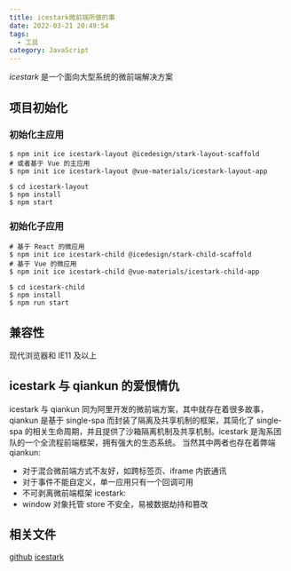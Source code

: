 ```yaml
---
title: icestark微前端所做的事
date: 2022-03-21 20:49:54
tags:
  - 工具
category: JavaScript
---
```


_icestark_ 是一个面向大型系统的微前端解决方案

## 项目初始化

### 初始化主应用

```shell
$ npm init ice icestark-layout @icedesign/stark-layout-scaffold
# 或者基于 Vue 的主应用
$ npm init ice icestark-layout @vue-materials/icestark-layout-app

$ cd icestark-layout
$ npm install
$ npm start
```

### 初始化子应用

```shell
# 基于 React 的微应用
$ npm init ice icestark-child @icedesign/stark-child-scaffold
# 基于 Vue 的微应用
$ npm init ice icestark-child @vue-materials/icestark-child-app

$ cd icestark-child
$ npm install
$ npm run start

```

## 兼容性

现代浏览器和 IE11 及以上

## icestark 与 qiankun 的爱恨情仇

icestark 与 qiankun 同为阿里开发的微前端方案，其中就存在着很多故事，qiankun 是基于 single-spa 而封装了隔离及共享机制的框架，其简化了 single-spa 的相关生命周期，并且提供了沙箱隔离机制及共享机制。icestark 是淘系团队的一个全流程前端框架，拥有强大的生态系统。
当然其中两者也存在着弊端
qiankun:

- 对于混合微前端方式不友好，如跨标签页、iframe 内嵌通讯
- 对于事件不能自定义，单一应用只有一个回调可用
- 不可剥离微前端框架
  icestark:
- window 对象托管 store 不安全，易被数据劫持和篡改

## 相关文件

[github](https://github.com/ice-lab/icestark)
[icestark](https://icestark.gitee.io/)
